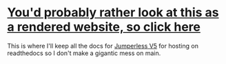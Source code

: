 # [You'd probably rather look at this as a rendered website, so click here](https://jumperless-docs.readthedocs.io/en/latest/)


This is where I'll keep all the docs for [Jumperless V5](https://github.com/Architeuthis-Flux/JumperlessV5) for hosting on readthedocs so I don't make a gigantic mess on main.
